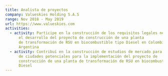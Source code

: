```yaml
---
title: Analista de proyectos
company: Valueskies Holding S.A.S
range: Nov 2018 - May 2019
url: https://www.valueskies.com
activities:
  - activity: Participe en la construcción de los requisitos legales necesarios para
      el desarrollo del proyecto de construcción de una planta
      de transformación de RSU en biocombustible tipo Diesel en Colombia y
      Argentina
  - activity: Contribuí en la construcción de estudios de mercado para la selección
      de ciudades potenciales para la implementación del proyecto de
      construcción de una planta de transformación de RSU en biocombustible tipo
      Diesel
---
```


